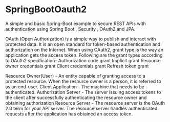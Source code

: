 # SpringBootOauth2
A simple and basic Spring-Boot example to secure REST APIs with authentication using Spring Boot , Security , OAuth2 and JPA.

OAuth (Open Authorization) is a simple way to publish and interact with protected data.
It is an open standard for token-based authentication and authorization on the Internet. When using OAuth2, grant type is the way an application gets the access token. Following are the grant types according to OAuth2 specification-
Authorization code grant
Implicit grant
Resource owner credentials grant
Client credentials grant
Refresh token grant

Resource Owner(User) - An entity capable of granting access to a protected resource. When the resource owner is a person, it is referred to as an end-user.
Client Application - The machine that needs to be authenticated.
Authorization Server - The server issuing access tokens to the client after successfully authenticating the resource owner and obtaining authorization
Resource Server - The resource server is the OAuth 2.0 term for your API server. The resource server handles authenticated requests after the application has obtained an access token.

